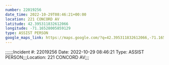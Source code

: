 ```yaml
---
number: 22019256
date_time: 2022-10-29T08:46:21+00:00
location: 221 CONCORD AV
latitude: 42.395311832612066
longitude: -71.16528005859129
type: ASSIST PERSON
google_maps_link: https://maps.google.com/?q=42.395311832612066,-71.16528005859129
---
```


;;;;;;Incident #: 22019256   Date: 2022-10-29 08:46:21   Type: ASSIST PERSON;;;Location: 221 CONCORD AV;;;

